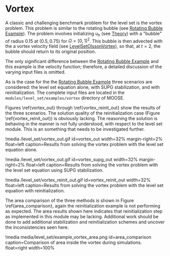 # Vortex
A classic and challenging benchmark problem for the level set is the vortex problem. This problem is similar to the
rotating bubble (see [Rotating Bubble Example](level_set/example_rotate.md)). The problem involves initializing $u_h$ (see [Theory](level_set/theory.md)) with a "bubble" of
radius 0.15 at $(0.5, 0.75)$ for $\Omega = [0,1]^2$.  This bubble is
then advected with the a vortex velocity field (see [LevelSetOlssonVortex](level_set/LevelSetOlssonVortex.md)), so that,
at $t=2$, the bubble should return to its original position.

The only significant difference between the [Rotating Bubble Example](level_set/example_rotate.md) and this example
is the velocity function; therefore, a detailed discussion of the varying input files is omitted.

As is the case for the the [Rotating Bubble Example](level_set/example_rotate.md) three scenarios are considered: the
level set equation alone, with SUPG stabilization, and with reinitialization. The complete input files are located
in the `modules/level_set/examples/vortex` directory of MOOSE.

Figures \ref{vortex_out} through \ref{vortex_reinit_out} show the results of the three scenarios. The solution quality
of the reinitialization case (Figure \ref{vortex_reinit_out}) is obviously lacking. The reasoning the solution is
behaving in the manner is not fully understood, with respect to the level set module. This is an something that needs
to be investigated further.

!media /level_set/vortex_out.gif id=vortex_out width=32% margin-right=2% float=left caption=Results from solving the vortex problem with the level set equation alone.

!media /level_set/vortex_out.gif id=vortex_supg_out width=32% margin-right=2% float=left caption=Results from solving the vortex problem with the level set equation using SUPG stabilization.

!media /level_set/vortex_reinit_out.gif id=vortex_reinit_out width=32% float=left caption=Results from solving the vortex problem with the level set equation with reinitialization.

The area comparison of the three methods is shown in Figure \ref{area_comparison}, again the reinitialization example
is not performing as expected. The area results shown here indicates that reinitialization step as implemented in
this module may be lacking. Additional work should be done to add additional stabilization and reinitialization schemes
and uncover the inconsistencies seen here.

!media media/level_set/example_vortex_area.png id=area_comparison caption=Comparison of area inside the vortex during simulations. float=right width=100%
